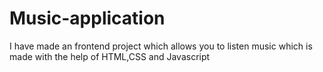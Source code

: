 # Music-application
I have made an frontend project which allows you to listen music which is made with the help of HTML,CSS and Javascript
